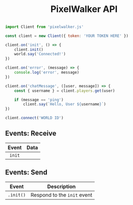 
<center><h1>PixelWalker API</h1></center>

```js

import Client from 'pixelwalker.js'

const client = new Client({ token: 'YOUR TOKEN HERE' })

client.on('init', () => {
    client.init()
    world.say('Connected!')
})

client.on('error', (message) => {
    console.log('error', message)
})

client.on('chatMessage', ([user, message]) => {
    const { username } = client.players.get(user)

    if (message == 'ping')
        client.say(`Hello, User ${username}`)
})

client.connect('WORLD ID')

```

## Events: Receive

| Event | Data |
|:-:|-|
| `init` |  |

## Events: Send

| Event | Description |
|:-:|-|
| `.init()` | Respond to the `init` event |